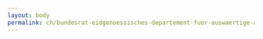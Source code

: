 ```yaml
---
layout: body
permalink: ch/bundesrat-eidgenoessisches-departement-fuer-auswaertige-angelegenheiten-generalsekretariat-eda-task-force-osze-vorsitz-team-thematische-aspekte/
---
```


